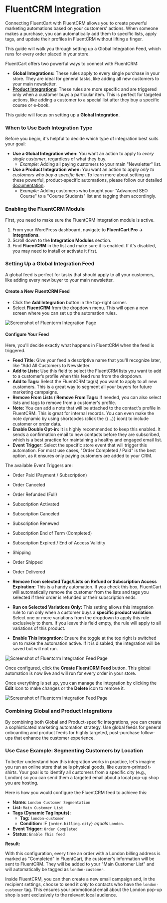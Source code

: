 # FluentCRM Integration

Connecting FluentCart with FluentCRM allows you to create powerful marketing automations based on your customers' actions. When someone makes a purchase, you can automatically add them to specific lists, apply tags, and update their profiles in FluentCRM without lifting a finger.

This guide will walk you through setting up a Global Integration Feed, which runs for every order placed in your store.

FluentCart offers two powerful ways to connect with FluentCRM:

* **Global Integrations:** These rules apply to every single purchase in your store. They are ideal for general tasks, like adding all new customers to your main newsletter.
* [**Product Integrations**](/guide/product-types-creation/managing-product-integrations.md): These rules are more specific and are triggered only when a customer buys a particular item. This is perfect for targeted actions, like adding a customer to a special list after they buy a specific course or e-book.

This guide will focus on setting up a **Global Integration**.

### When to Use Each Integration Type

Before you begin, it's helpful to decide which type of integration best suits your goal:

* **Use a Global Integration when:** You want an action to apply to *every single customer*, regardless of what they buy.
    * *Example:* Adding all paying customers to your main "Newsletter" list.
* **Use a Product Integration when:** You want an action to apply *only to customers who buy a specific item*. To learn more about setting up these powerful, product-specific automations, please follow our detailed [documentation](/guide/product-types-creation/managing-product-integrations.md).
    * *Example:* Adding customers who bought your "Advanced SEO Course" to a "Course Students" list and tagging them accordingly.


### Enabling the FluentCRM Module

First, you need to make sure the FluentCRM integration module is active.
 1. From your WordPress dashboard, navigate to **FluentCart Pro → Integrations**.
 2. Scroll down to the **Integration Modules** section.
 3. Find **FluentCRM** in the list and make sure it is enabled. If it's disabled, you may need to install or activate it first.

### Setting Up a Global Integration Feed

A global feed is perfect for tasks that should apply to all your customers, like adding every new buyer to your main newsletter.

#### Create a New FluentCRM Feed

 * Click the **Add Integration** button in the top-right corner.
 * Select **FluentCRM** from the dropdown menu. This will open a new screen where you can set up the automation rules.

![Screenshot of Fluentcrm Integration Page](/images/integrations/fluentcrm/add-integration.webp)

#### Configure Your Feed 

Here, you'll decide exactly what happens in FluentCRM when the feed is triggered.

* **Feed Title:** Give your feed a descriptive name that you'll recognize later, like "Add All Customers to Newsletter.
* **Add to Lists:** Use this field to select the FluentCRM lists you want to add to a customer’s profile when this feed runs from the dropdown.
* **Add to Tags:** Select the FluentCRM tag(s) you want to apply to all new customers. This is a great way to segment all your buyers for future marketing campaigns.
* **Remove From Lists / Remove From Tags:** If needed, you can also select lists and tags to remove from a customer's profile.
* **Note:** You can add a note that will be attached to the contact's profile in FluentCRM. This is great for internal records. You can even make the note dynamic by using shortcodes (click the {(...)} icon) to include customer or order data.
* **Enable Double Opt-in:** It is highly recommended to keep this enabled. It sends a confirmation email to new contacts before they are subscribed, which is a best practice for maintaining a healthy and engaged email list.
* **Event Trigger:** Select the specific store event that will trigger this automation. For most use cases, "Order Completed / Paid" is the best option, as it ensures only paying customers are added to your CRM. 

The available Event Triggers are:

  * Order Paid (Payment / Subscription)
  * Order Canceled
  * Order Refunded (Full)
  * Subscription Activated
  * Subscription Canceled
  * Subscription Renewed
  * Subscription End of Term (Completed)
  * Subscription Expired / End of Access Validity
  *  Shipping
  * Order Shipped
  * Order Delivered

* **Remove from selected Tags/Lists on Refund or Subscription Access Expiration:** This is a handy automation. If you check this box, FluentCart will automatically remove the customer from the lists and tags you selected if their order is refunded or their subscription ends.
* **Run on Selected Variations Only:** This setting allows this integration rule to run only when a customer buys a **specific product variation**. Select one or more variations from the dropdown to apply this rule exclusively to them. If you leave this field empty, the rule will apply to all variations of this product.

* **Enable This Integration:** Ensure the toggle at the top right is switched on to make the automation active. If it is disabled, the integration will be saved but will not run.

![Screenshot of Fluentcrm Integration Feed Page](/images/integrations/fluentcrm/fluentcrm-integration-feed.webp)

Once configured, click the **Create FluentCRM Feed** button. This global automation is now live and will run for every order in your store.

Once everything is set up, you can manage the integration by clicking the **Edit** icon to make changes or the **Delete** icon to remove it.

![Screenshot of Fluentcrm Integration Feed Page](/images/integrations/fluentcrm/fluentcrm-integration-edit-or-delete.webp)

### Combining Global and Product Integrations

By combining both Global and Product-specific integrations, you can create a sophisticated marketing automation strategy. Use global feeds for general onboarding and product feeds for highly targeted, post-purchase follow-ups that enhance the customer experience.

### Use Case Example: Segmenting Customers by Location

To better understand how this integration works in practice, let's imagine you run an online store that sells physical goods, like custom-printed t-shirts. Your goal is to identify all customers from a specific city (e.g., London) so you can send them a targeted email about a local pop-up shop you are hosting.

Here is how you would configure the FluentCRM feed to achieve this:

* **Name:** `London Customer Segmentation`
* **List:** `Main Customer List`
* **Tags (Dynamic Tag Inputs):**
    * **Tag:** `london-customer`
    * **Condition:** IF `{order.billing.city}` *equals* `London`.
* **Event Trigger:** `Order Completed`
* **Status:** `Enable This feed`

**Result:**

With this configuration, every time an order with a London billing address is marked as "Completed" in FluentCart, the customer's information will be sent to FluentCRM. They will be added to your "Main Customer List" and will automatically be tagged as `london-customer`.

Inside FluentCRM, you can then create a new email campaign and, in the recipient settings, choose to send it *only* to contacts who have the `london-customer` tag. This ensures your promotional email about the London pop-up shop is sent exclusively to the relevant local audience.
